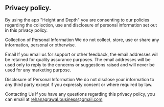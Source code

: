 ## Privacy policy.

By using the app "Height and Depth" you are consenting to our policies regarding the collection, use and disclosure of personal information set out in this privacy policy.

Collection of Personal Information
We do not collect, store, use or share any information, personal or otherwise.

Email
If you email us for support or other feedback, the email addresses will be retained for quality assurance purposes. The email addresses will be used only to reply to the concerns or suggestions raised and will never be used for any marketing purpose.

Disclosure of Personal Information
We do not disclose your information to any third party except if you expressly consent or where required by law.

Contacting Us
If you have any questions regarding this privacy policy, you can email at rehanagrawal.business@gmail.com 
